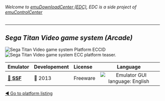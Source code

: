 ###### Welcome to [emuDownloadCenter (EDC)](https://github.com/PhoenixInteractiveNL/emuDownloadCenter/wiki/), EDC is a side project of [emuControlCenter](https://github.com/PhoenixInteractiveNL/emuControlCenter/wiki/)
***
## _Sega Titan Video game system (Arcade)_
![](https://raw.githubusercontent.com/wiki/PhoenixInteractiveNL/emuDownloadCenter/images_platform/ecc_stv_cell.png "Sega Titan Video game system Platform ECCID")
![](https://raw.githubusercontent.com/wiki/PhoenixInteractiveNL/emuDownloadCenter/images_platform/ecc_stv_teaser.png "Sega Titan Video game system ECC platform teaser.")

| Emulator | Developement | License | Language |
|:---------|:-------------|:--------|:--------:|
| [:file_folder: **SSF**](https://github.com/PhoenixInteractiveNL/emuDownloadCenter/wiki/Emulator-ssf#menu) | :red_circle: 2013 | Freeware | ![](https://raw.githubusercontent.com/wiki/PhoenixInteractiveNL/emuDownloadCenter/images_flags/icon_flag_EN_24.png "Emulator GUI language: English") |

[:arrow_backward: Go to platform listing](https://github.com/PhoenixInteractiveNL/emuDownloadCenter/wiki/EDC-Platform-List)
